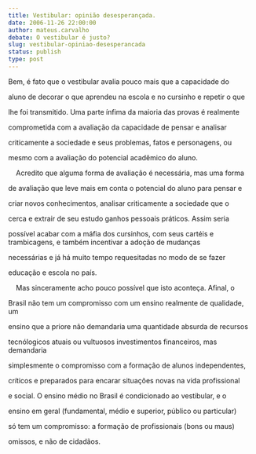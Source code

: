 ```yaml
---
title: Vestibular: opinião desesperançada.
date: 2006-11-26 22:00:00
author: mateus.carvalho
debate: O vestibular é justo?
slug: vestibular-opiniao-desesperancada
status: publish 
type: post
---
```


Bem, é fato que o vestibular avalia pouco mais que a capacidade do  

aluno de decorar o que aprendeu na escola e no cursinho e repetir o que  

lhe foi transmitido. Uma parte ínfima da maioria das provas é realmente  

comprometida com a avaliação da capacidade de pensar e analisar  

criticamente a sociedade e seus problemas, fatos e personagens, ou  

mesmo com a avaliação do potencial acadêmico do aluno.  

    Acredito que alguma forma de avaliação é necessária, mas uma forma  

de avaliação que leve mais em conta o potencial do aluno para pensar e  

criar novos conhecimentos, analisar criticamente a sociedade que o  

cerca e extrair de seu estudo ganhos pessoais práticos. Assim seria  

possível acabar com a máfia dos cursinhos, com seus cartéis e trambicagens, e também incentivar a adoção de mudanças  

necessárias e já há muito tempo requesitadas no modo de se fazer  

educação e escola no país.  

    Mas sinceramente acho pouco possível que isto aconteça. Afinal, o  

Brasil não tem um compromisso com um ensino realmente de qualidade, um  

ensino que a priore não demandaria uma quantidade absurda de recursos  

tecnólogicos atuais ou vultuosos investimentos financeiros, mas demandaria  

simplesmente o compromisso com a formação de alunos independentes,  

críticos e preparados para encarar situações novas na vida profissional  

e social. O ensino médio no Brasil é condicionado ao vestibular, e o  

ensino em geral (fundamental, médio e superior, público ou particular)  

só tem um compromisso: a formação de profissionais (bons ou maus)  

omissos, e não de cidadãos.
